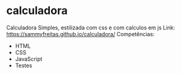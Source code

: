 # calculadora
Calculadora Simples, estilizada com css e com calculos em js
Link: https://sammyfreitas.github.io/calculadora/
Competências:
* HTML
* CSS
* JavaScript
* Testes
